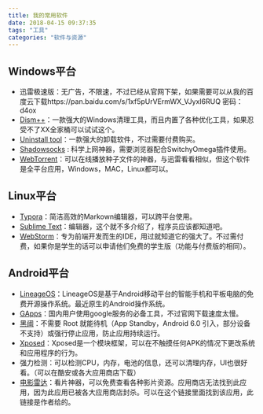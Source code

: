 ```yaml
---
title: 我的常用软件
date: 2018-04-15 09:37:35
tags: "工具"
categories: "软件与资源"
---
```


## Windows平台

- 迅雷极速版：无广告，不限速，不过已经从官网下架，如果需要可以从我的百度云下载https://pan.baidu.com/s/1xf5pUrVErmWX_VJyxI6RUQ 密码：d4ox
- [Dism++](https://www.chuyu.me/zh-Hans/index.html)：一款强大的Windows清理工具，而且内置了各种优化工具，如果忍受不了XX全家桶可以试试这个。
- [Uninstall tool](https://www.crystalidea.com/uninstall-tool)：一款强大的卸载软件，不过需要付费购买。
- [Shadowsocks](https://shadowsocks.org/en/index.html) : 科学上网神器，需要浏览器配合SwitchyOmega插件使用。
- [WebTorrent](https://webtorrent.io/)：可以在线播放种子文件的神器，与迅雷看看相似，但这个软件是全平台应用，Windows，MAC，Linux都可以。





## Linux平台

- [Typora](https://www.typora.io/#linux)：简洁高效的Markown编辑器，可以跨平台使用。
- [Sublime Text](https://www.sublimetext.com/)：编辑器，这个就不多介绍了，程序员应该都知道吧。
- [WebStorm](https://www.jetbrains.com/webstorm/)：专为前端开发而生的IDE，用过就知道它的强大了。不过需付费，如果你是学生的话可以申请他们免费的学生版（功能与付费版的相同）。



## Android平台

- [LineageOS](https://www.lineageos.org/)：LineageOS是基于Android移动平台的智能手机和平板电脑的免费开源操作系统。最近原生的Android操作系统。
- [GApps](opengapps.org)：国内用户使用google服务的必备工具，不过官网下载速度太慢。
- [黑阈](https://play.google.com/store/apps/details?id=me.piebridge.brevent&hl=zh)：不需要 Root 就能待机（App Standby，Android 6.0 引入，部分设备不支持）或强行停止应用，防止应用持续运行。
- [Xposed](http://repo.xposed.info/module/de.robv.android.xposed.installer)：Xposed是一个模块框架，可以在不触摸任何APK的情况下更改系统和应用程序的行为。
- 强力检测：可以检测CPU，内存，电池的信息，还可以清理内存，UI也很好看。（可以在酷安或各大应用商店下载）
- [电影雷达](47.95.6.216)：看片神器，可以免费查看各种影片资源。应用商店无法找到此应用，因为此应用已被各大应用商店封杀。可以在这个链接里面找到该应用，此链接是作者给的。

